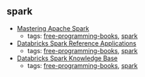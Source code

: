 spark 
---
* [Mastering Apache Spark](https://www.gitbook.com/book/jaceklaskowski/mastering-apache-spark/details)
    * tags: [free-programming-books](../tags/free-programming-books.md), [spark](../tags/spark.md)
* [Databricks Spark Reference Applications](https://www.gitbook.com/book/databricks/databricks-spark-reference-applications/details)
    * tags: [free-programming-books](../tags/free-programming-books.md), [spark](../tags/spark.md)
* [Databricks Spark Knowledge Base](https://www.gitbook.com/book/databricks/databricks-spark-knowledge-base/details)
    * tags: [free-programming-books](../tags/free-programming-books.md), [spark](../tags/spark.md)
